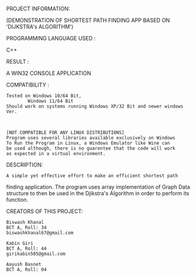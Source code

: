 PROJECT INFORMATION:


(DEMONSTRATION OF SHORTEST PATH FINDING APP BASED ON 'DIJKSTRA's ALGORITHM')




PROGRAMMING LANGUAGE USED           :

C++ 


RESULT    			    :


A WIN32 CONSOLE APPLICATION



COMPATIBILITY		    :


	Tested on Windows 10/64 Bit,
		    Windows 11/64 Bit
	Should work on systems running Windows XP/32 Bit and newer windows Ver.
	
	

	[NOT COMPATIBLE FOR ANY LINUX DISTRIBUTIONS]
	Program uses several libraries available exclusively on Windows
	To Run the Program in Linux, a Windows Emulator like Wine can 
	be used although, there is no guarentee that the code will work
	as expected in a virtual environment.
	
	

DESCRIPTION:
	
	
	A simple yet effective effort to make an efficient shortest path
finding application. The program uses array implementation of Graph Data
structure to then be used in the Djikstra's Algorithm in order to perform
its function. 


CREATORS OF THIS PROJECT:
	
	
	Biswash Khanal
	BCT A, Roll: 34
	biswashkhanal67@gmail.com

	Kabin Giri
	BCT A, Roll: 44
	girikabin505@gmail.com

	Aayush Basnet
	BCT A, Roll: 04
	
	

